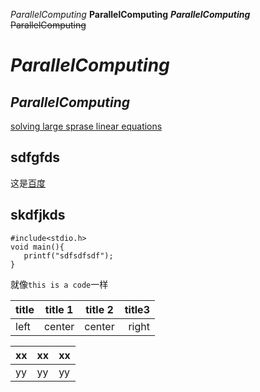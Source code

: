 *ParallelComputing*
**ParallelComputing**
***ParallelComputing***
~~ParallelComputing~~

*ParallelComputing*
==============
*ParallelComputing*
-----------------

[solving large sprase linear equations](http://github.com/williamliuc/)  
## sdfgfds  
这是[百度](http://www.baidu.com)  
## skdfjkds  
    #include<stdio.h>
    void main(){
       printf("sdfsdfsdf");
    }


就像`this is a code`一样  
  
  
title | title 1 | title 2 | title3  
----|:----:|:----:|----:  
left|center|center|right  
  
  xx|xx|xx  
  ----|----|----  
  yy|yy|yy
